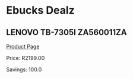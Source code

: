 
# Ebucks Dealz
## LENOVO TB-7305I ZA560011ZA
[Product Page](https://www.ebucks.com/web/shop/productSelected.do?prodId=1193374553&catId=714946558)

Price: R2199.00

Savings: 100.0


	